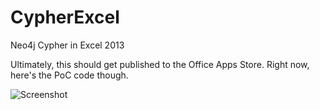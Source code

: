 CypherExcel
===========

Neo4j Cypher in Excel 2013

Ultimately, this should get published to the Office Apps Store. Right now, here's the PoC code though.

![Screenshot](https://raw.github.com/tathamoddie/CypherExcel/master/screenshot.png)
